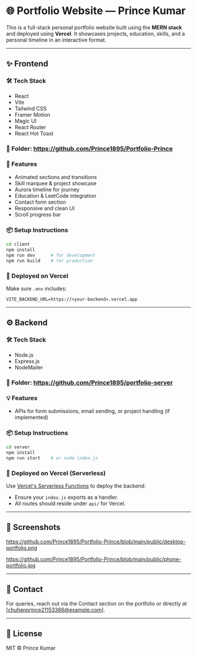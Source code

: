 
# 🌐 Portfolio Website — Prince Kumar

This is a full-stack personal portfolio website built using the **MERN stack** and deployed using **Vercel**. It showcases projects, education, skills, and a personal timeline in an interactive format.

---


## ✨ Frontend

### 🛠️ Tech Stack
- React
- Vite
- Tailwind CSS
- Framer Motion
- Magic UI
- React Router
- React Hot Toast

### 📁 Folder: https://github.com/Prince1895/Portfolio-Prince

### 🚀 Features
- Animated sections and transitions
- Skill marquee & project showcase
- Aurora timeline for journey
- Education & LeetCode integration
- Contact form section
- Responsive and clean UI
- Scroll progress bar

### 📦 Setup Instructions

```bash
cd client
npm install
npm run dev      # for development
npm run build    # for production
```

### 🔗 Deployed on Vercel

Make sure `.env` includes:
```
VITE_BACKEND_URL=https://<your-backend>.vercel.app
```

---

## ⚙️ Backend

### 🛠️ Tech Stack
- Node.js
- Express.js
- NodeMailer

### 📁 Folder: https://github.com/Prince1895/portfolio-server

### 💡 Features
- APIs for form submissions, email sending, or project handling (if implemented)

### 📦 Setup Instructions

```bash
cd server
npm install
npm run start    # or node index.js
```

### 🔗 Deployed on Vercel (Serverless)

Use [Vercel's Serverless Functions](https://vercel.com/docs/functions) to deploy the backend:
- Ensure your `index.js` exports as a handler.
- All routes should reside under `api/` for Vercel.

---

## 📸 Screenshots

https://github.com/Prince1895/Portfolio-Prince/blob/main/public/desktop-portfolio.png

https://github.com/Prince1895/Portfolio-Prince/blob/main/public/phone-portfolio.jpg

---

## 📮 Contact

For queries, reach out via the Contact section on the portfolio or directly at [chuhanprince21153366@example.com].

---

## 📄 License

MIT © Prince Kumar
